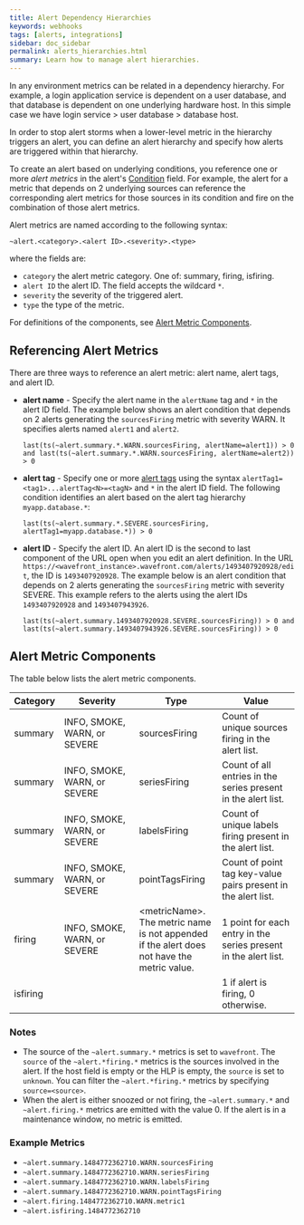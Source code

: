 ```yaml
---
title: Alert Dependency Hierarchies
keywords: webhooks
tags: [alerts, integrations]
sidebar: doc_sidebar
permalink: alerts_hierarchies.html
summary: Learn how to manage alert hierarchies.
---
```


In any environment metrics can be related in a dependency hierarchy. For example, a login application service is dependent on a user database, and that database is dependent on one underlying hardware host. In this simple case we have login service > user database > database host. 

In order to stop alert storms when a lower-level metric in the hierarchy triggers an alert, you can define an alert hierarchy and specify how alerts are triggered within that hierarchy. 

To create an alert based on underlying conditions, you reference one or more _alert metrics_ in the alert's [Condition](alerts_creating.html#creating-an-alert) field. For example, the alert for a metric that depends on 2 underlying sources can reference the corresponding alert metrics for those sources in its condition and fire on the combination of those alert metrics.

Alert metrics are named according to the following syntax:

```
~alert.<category>.<alert ID>.<severity>.<type>
```
where the fields are:

- `category` the alert metric category. One of: summary, firing, isfiring.
- `alert ID` the alert ID. The field accepts the wildcard `*`.
- `severity` the severity of the triggered alert.
- `type` the type of the metric.

For definitions of the components, see [Alert Metric Components](#alert-metric-components).

## Referencing Alert Metrics


There are three ways to reference an alert metric: alert name, alert tags, and alert ID.

- **alert name** - Specify the alert name in the `alertName` tag and `*` in the alert ID field. The example below shows an alert condition that depends on 2 alerts generating the `sourcesFiring` metric with severity WARN.  It specifies alerts named `alert1` and `alert2`.

  ```
  last(ts(~alert.summary.*.WARN.sourcesFiring, alertName=alert1)) > 0 and last(ts(~alert.summary.*.WARN.sourcesFiring, alertName=alert2)) > 0
  ```

- **alert tag** - Specify one or more [alert tags](tags_overview.html) using the syntax `alertTag1=<tag1>...alertTag<N>=<tagN>` and `*` in the alert ID field. The following condition identifies an alert based on the alert tag hierarchy `myapp.database.*`: 

  ```
  last(ts(~alert.summary.*.SEVERE.sourcesFiring, alertTag1=myapp.database.*)) > 0
  ```

- **alert ID** - Specify the alert ID. An alert ID is the second to last component of the URL open when you edit an alert definition. In the URL `https://<wavefront_instance>.wavefront.com/alerts/1493407920928/edit`, the ID is `1493407920928`. The example below is an alert condition that depends on 2 alerts generating the `sourcesFiring` metric with severity SEVERE. This example refers to the alerts using the alert IDs `1493407920928` and `1493407943926`. 

  ```
  last(ts(~alert.summary.1493407920928.SEVERE.sourcesFiring)) > 0 and last(ts(~alert.summary.1493407943926.SEVERE.sourcesFiring)) > 0
  ```

## Alert Metric Components

The table below lists the alert metric components.

<table style="width: 100.0%;">
<colgroup>
<col width="10%" />
<col width="30%" />
<col width="30%" />
<col width="30%" />
</colgroup>
  <thead>
    <tr>
      <th>Category</th>
      <th>Severity</th>
      <th>Type</th>
      <th>Value</th>
    </tr>
  </thead>
  <tbody>
    <tr>
      <td>summary</td>
      <td>INFO, SMOKE, WARN, or SEVERE</td>
      <td>sourcesFiring</td>
      <td>Count of unique sources firing in the alert list.</td>
    </tr>
    <tr>
      <td>summary</td>
      <td>INFO, SMOKE, WARN, or SEVERE</td>
      <td>seriesFiring</td>
      <td>Count of all entries in the series present in the alert list.</td>
    </tr>
    <tr>
      <td>summary</td>
      <td>INFO, SMOKE, WARN, or SEVERE</td>
      <td>labelsFiring</td>
      <td>Count of unique labels firing present in the alert list.</td>
    </tr>
    <tr>
      <td>summary</td>
      <td>INFO, SMOKE, WARN, or SEVERE</td>
      <td>pointTagsFiring</td>
      <td>Count of point tag key-value pairs present in the alert list.</td>
    </tr>
    <tr>
      <td>firing</td>
      <td>INFO, SMOKE, WARN, or SEVERE</td>
      <td> &lt;metricName&gt;. The metric name is not appended if the alert does not have the metric value.</td>
      <td>1 point for each entry in the series present in the alert list.</td>
    </tr>
    <tr>
      <td>isfiring</td>
      <td></td>
      <td></td>
      <td>1 if alert is firing, 0 otherwise.</td>
    </tr>
  </tbody>
</table>


### Notes

- The source of the `~alert.summary.*` metrics is set to `wavefront`. The `source` of the `~alert.*firing.*` metrics is the sources involved in the alert. If the host field is empty or the HLP is empty, the `source` is set to `unknown`. You can filter the `~alert.*firing.*` metrics by specifying `source=<source>`. 
- When the alert is either snoozed or not firing, the `~alert.summary.*` and `~alert.firing.*` metrics are emitted with the value 0. If the alert is in a maintenance window, no metric is emitted.

### Example Metrics

- `~alert.summary.1484772362710.WARN.sourcesFiring`
- `~alert.summary.1484772362710.WARN.seriesFiring`
- `~alert.summary.1484772362710.WARN.labelsFiring`
- `~alert.summary.1484772362710.WARN.pointTagsFiring`
- `~alert.firing.1484772362710.WARN.metric1`
- `~alert.isfiring.1484772362710`








